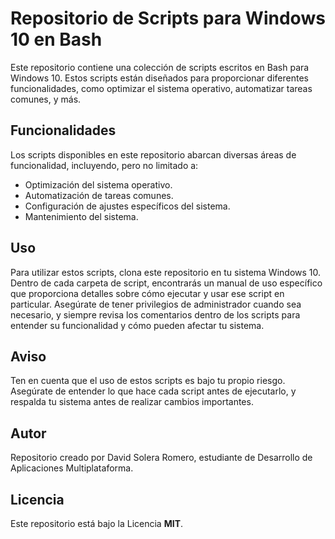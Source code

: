 # Repositorio de Scripts para Windows 10 en Bash

Este repositorio contiene una colección de scripts escritos en Bash para Windows 10. Estos scripts están diseñados para proporcionar diferentes funcionalidades, como optimizar el sistema operativo, automatizar tareas comunes, y más.

## Funcionalidades

Los scripts disponibles en este repositorio abarcan diversas áreas de funcionalidad, incluyendo, pero no limitado a:

- Optimización del sistema operativo.
- Automatización de tareas comunes.
- Configuración de ajustes específicos del sistema.
- Mantenimiento del sistema.

## Uso

Para utilizar estos scripts, clona este repositorio en tu sistema Windows 10. Dentro de cada carpeta de script, encontrarás un manual de uso específico que proporciona detalles sobre cómo ejecutar y usar ese script en particular. Asegúrate de tener privilegios de administrador cuando sea necesario, y siempre revisa los comentarios dentro de los scripts para entender su funcionalidad y cómo pueden afectar tu sistema.

## Aviso

Ten en cuenta que el uso de estos scripts es bajo tu propio riesgo. Asegúrate de entender lo que hace cada script antes de ejecutarlo, y respalda tu sistema antes de realizar cambios importantes.

## Autor

Repositorio creado por David Solera Romero, estudiante de Desarrollo de Aplicaciones Multiplataforma.

## Licencia

Este repositorio está bajo la Licencia **MIT**.
